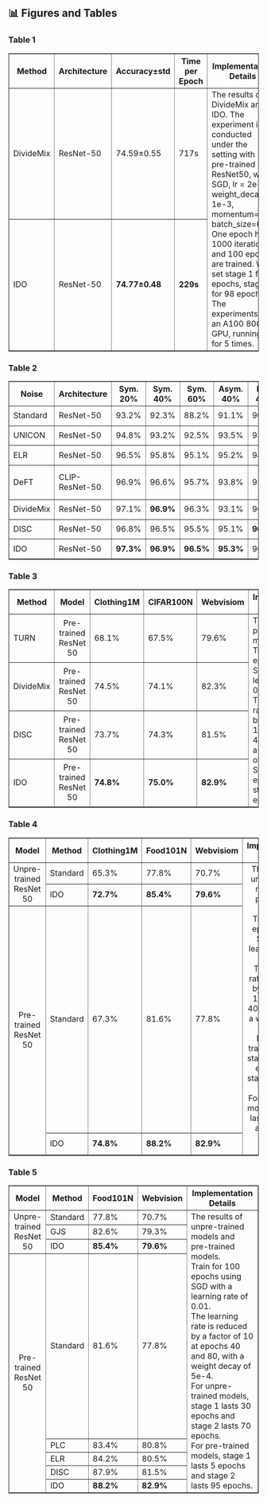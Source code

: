 ## 📊 Figures and Tables

### Table 1

<table border="1" cellspacing="0" cellpadding="5">
  <thead>
    <tr>
      <th>Method</th>
      <th>Architecture</th>
      <th>Accuracy±std</th>
      <th>Time per Epoch</th>
      <th rowspan="3">Implementation Details</th>
    </tr>
  </thead>
  <tbody>
    <tr>
      <td>DivideMix</td>
      <td>ResNet-50</td>
      <td>74.59±0.55</td>
      <td>717s</td>
      <td rowspan="2">
        The results of DivideMix and IDO. 
        The experiment is conducted under the setting with pre-trained ResNet50, with SGD, lr = 2e-3, weight_decay = 1e-3, momentum=0.9, batch_size=64. 
        One epoch has 1000 iterations, and 100 epochs are trained. 
        We set stage 1 for 2 epochs, stage 2 for 98 epochs. 
        The experiments use an A100 80G GPU, running for 5 times.
      </td>
    </tr>
    <tr>
      <td>IDO</td>
      <td>ResNet-50</td>
      <td><b>74.77±0.48</b></td>
      <td><b>229s</b></td>
    </tr>
  </tbody>
</table>


### Table 2

<table border="1" cellspacing="0" cellpadding="5">
  <thead>
    <tr>
      <th>Noise</th>
      <th>Architecture</th>
      <th>Sym. 20%</th>
      <th>Sym. 40%</th>
      <th>Sym. 60%</th>
      <th>Asym. 40%</th>
      <th>Inst. 40%</th>
      <th rowspan="8">Implementation Details</th>
    </tr>
  </thead>
  <tbody>
    <tr>
      <td>Standard</td>
      <td>ResNet-50</td>
      <td>93.2%</td>
      <td>92.3%</td>
      <td>88.2%</td>
      <td>91.1%</td>
      <td>90.9%</td>
      <td rowspan="7">
        The results of Standard, UNICON, ELR, DeFT, DivideMix, DISC and IDO on CIFAR-10 with five different noise levels. 
        The experiment setting is followed CIFAR-100 setting in our paper.
      </td>
    </tr>
    <tr>
      <td>UNICON</td>
      <td>ResNet-50</td>
      <td>94.8%</td>
      <td>93.2%</td>
      <td>92.5%</td>
      <td>93.5%</td>
      <td>93.9%</td>
    </tr>
    <tr>
      <td>ELR</td>
      <td>ResNet-50</td>
      <td>96.5%</td>
      <td>95.8%</td>
      <td>95.1%</td>
      <td>95.2%</td>
      <td>94.8%</td>
    </tr>
    <tr>
      <td>DeFT</td>
      <td>CLIP-ResNet-50</td>
      <td>96.9%</td>
      <td>96.6%</td>
      <td>95.7%</td>
      <td>93.8%</td>
      <td>95.1%</td>
    </tr>
    <tr>
      <td>DivideMix</td>
      <td>ResNet-50</td>
      <td>97.1%</td>
      <td><b>96.9%</b></td>
      <td>96.3%</td>
      <td>93.1%</td>
      <td>96.0%</td>
    </tr>
    <tr>
      <td>DISC</td>
      <td>ResNet-50</td>
      <td>96.8%</td>
      <td>96.5%</td>
      <td>95.5%</td>
      <td>95.1%</td>
      <td><b>96.5%</b></td>
    </tr>
    <tr>
      <td>IDO</td>
      <td>ResNet-50</td>
      <td><b>97.3%</b></td>
      <td><b>96.9%</b></td>
      <td><b>96.5%</b></td>
      <td><b>95.3%</b></td>
      <td>96.4%</td>
    </tr>
  </tbody>
</table>

### Table 3

<table border="1" cellspacing="0" cellpadding="5">
  <thead>
    <tr>
      <th>Method</th>
      <th>Model</th>
      <th>Clothing1M</th>
      <th>CIFAR100N</th>
      <th>Webvisiom</th>
      <th rowspan="5">Implementation Details</th>
    </tr>
  </thead>
  <tbody>
    <tr>
      <td>TURN</td>
      <td align="center">Pre-trained ResNet 50</td>
      <td>68.1%</td>
      <td>67.5%</td>
      <td>79.6%</td>
      <td rowspan="4">The results of pre-trained models. <br>
        Train for 100 epochs using SGD with a learning rate of 0.01. <br>
        The learning rate is reduced by a factor of 10 at epochs 40 and 80, with a weight decay of 5e-4. <br>
        Stage 1 lasts 5 epochs and stage 2 lasts 95 epochs.
      </td>
    </tr>
    <tr>
      <td>DivideMix</td>
      <td align="center">Pre-trained ResNet 50</td>
      <td>74.5%</td>
      <td>74.1%</td>
      <td>82.3%</td>
    </tr>
    <tr>
      <td>DISC</td>
      <td align="center">Pre-trained ResNet 50</td>
      <td>73.7%</td>
      <td>74.3%</td>
      <td>81.5%</td>
    </tr>
    <tr>
      <td>IDO</td>
      <td align="center">Pre-trained ResNet 50</td>
      <td><b>74.8%</b></td>
      <td><b>75.0%</b></td>
      <td><b>82.9%</b></td>
    </tr>
  </tbody>
</table>



### Table 4

<table border="1" cellspacing="0" cellpadding="5">
  <thead>
    <tr>
      <th>Model</th>
      <th>Method</th>
      <th>Clothing1M</th>
      <th>Food101N</th>
      <th>Webvisiom</th>
      <th rowspan="5">Implementation Details</th>
    </tr>
  </thead>
  <tbody>
    <tr>
      <td rowspan="2" align="center">Unpre-trained ResNet 50</td>
      <td>Standard</td>
      <td>65.3%</td>
      <td>77.8%</td>
      <td>70.7%</td>
      <td rowspan="4" align="center">
        The results of unpre-trained models and pre-trained models. <br>
        Train for 100 epochs using SGD with a learning rate of 0.01. <br>
        The learning rate is reduced by a factor of 10 at epochs 40 and 80, with a weight decay of 5e-4. <br>
        For unpre-trained models, stage 1 lasts 30 epochs and stage 2 lasts 70 epochs.<br>
        For pre-trained models, stage 1 lasts 5 epochs and stage 2 lasts 95 epochs.
      </td>
    </tr>
    <tr>
      <td>IDO</td>
      <td><b>72.7%</b></td>
      <td><b>85.4%</b></td>
      <td><b>79.6%</b></td>
    </tr>
    <tr>
      <td rowspan="2" align="center">Pre-trained ResNet 50</td>
      <td>Standard</td>
      <td>67.3%</td>
      <td>81.6%</td>
      <td>77.8%</td>
    </tr>
    <tr>
      <td>IDO</td>
      <td><b>74.8%</b></td>
      <td><b>88.2%</b></td>
      <td><b>82.9%</b></td>
    </tr>
  </tbody>
</table>



### Table 5

<table border="1" cellspacing="0" cellpadding="5">
  <thead>
    <tr>
      <th>Model</th>
      <th>Method</th>
      <th>Food101N</th>
      <th>Webvision</th>
      <th rowspan="9">Implementation Details</th>
    </tr>
  </thead>
  <tbody>
    <tr>
      <td rowspan="3" align="center">Unpre-trained ResNet 50</td>
      <td>Standard</td>
      <td>77.8%</td>
      <td>70.7%</td>
      <td rowspan="8">The results of unpre-trained models and pre-trained models. <br>
        Train for 100 epochs using SGD with a learning rate of 0.01. <br>
        The learning rate is reduced by a factor of 10 at epochs 40 and 80, with a weight decay of 5e-4. <br>
        For unpre-trained models, stage 1 lasts 30 epochs and stage 2 lasts 70 epochs.<br>
        For pre-trained models, stage 1 lasts 5 epochs and stage 2 lasts 95 epochs.
      </td>
    </tr>
    <tr>
      <td>GJS</td>
      <td>82.6%</td>
      <td>79.3%</td>
    </tr>
    <tr>
      <td>IDO</td>
      <td><b>85.4%</b></td>
      <td><b>79.6%</b></td>
    </tr>
    <tr>
      <td rowspan="6" align="center">Pre-trained ResNet 50</td>
      <td>Standard</td>
      <td>81.6%</td>
      <td>77.8%</td>
    </tr>
    <tr>
      <td>PLC</td>
      <td>83.4%</td>
      <td>80.8%</td>
    </tr>
    <tr>
      <td>ELR</td>
      <td>84.2%</td>
      <td>80.5%</td>
    </tr>
    <tr>
      <td>DISC</td>
      <td>87.9%</td>
      <td>81.5%</td>
    </tr>
    <tr>
      <td>IDO</td>
      <td><b>88.2%</b></td>
      <td><b>82.9%</b></td>
    </tr>
  </tbody>
</table>

